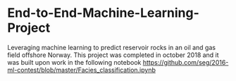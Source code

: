 # End-to-End-Machine-Learning-Project
Leveraging machine learning to predict reservoir rocks in an oil and gas field offshore Norway.  This project was completed in october 2018 and it was built upon work in the following notebook https://github.com/seg/2016-ml-contest/blob/master/Facies_classification.ipynb
